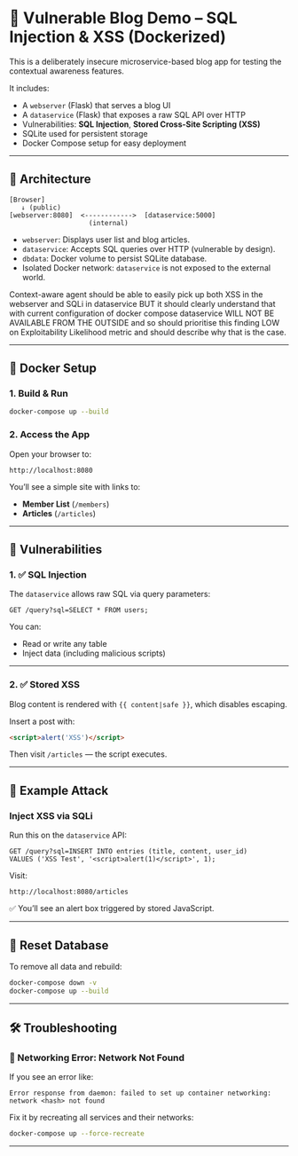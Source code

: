 # 🧪 Vulnerable Blog Demo – SQL Injection & XSS (Dockerized)

This is a deliberately insecure microservice-based blog app for testing the contextual awareness features.

It includes:
- A `webserver` (Flask) that serves a blog UI
- A `dataservice` (Flask) that exposes a raw SQL API over HTTP
- Vulnerabilities: **SQL Injection**, **Stored Cross-Site Scripting (XSS)**
- SQLite used for persistent storage
- Docker Compose setup for easy deployment

---

## 🧱 Architecture

```
[Browser]
   ↓ (public)
[webserver:8080]  <------------>  [dataservice:5000] 
                    (internal)
```

- `webserver`: Displays user list and blog articles.
- `dataservice`: Accepts SQL queries over HTTP (vulnerable by design).
- `dbdata`: Docker volume to persist SQLite database.
- Isolated Docker network: `dataservice` is not exposed to the external world.

Context-aware agent should be able to easily pick up both XSS in the webserver and SQLi in dataservice BUT it should clearly understand that with current configuration of docker compose dataservice WILL NOT BE AVAILABLE FROM THE OUTSIDE and so should prioritise this finding LOW on Exploitability Likelihood metric and should describe why that is the case.

---
## 🐳 Docker Setup

### 1. Build & Run

```bash
docker-compose up --build
```

### 2. Access the App

Open your browser to:

```
http://localhost:8080
```

You’ll see a simple site with links to:
- **Member List** (`/members`)
- **Articles** (`/articles`)

---

## 🔐 Vulnerabilities

### 1. ✅ SQL Injection

The `dataservice` allows raw SQL via query parameters:

```http
GET /query?sql=SELECT * FROM users;
```

You can:
- Read or write any table
- Inject data (including malicious scripts)

---

### 2. ✅ Stored XSS

Blog content is rendered with `{{ content|safe }}`, which disables escaping.

Insert a post with:

```html
<script>alert('XSS')</script>
```

Then visit `/articles` — the script executes.

---

## 🧪 Example Attack

### Inject XSS via SQLi

Run this on the `dataservice` API:

```http
GET /query?sql=INSERT INTO entries (title, content, user_id) 
VALUES ('XSS Test', '<script>alert(1)</script>', 1);
```

Visit:

```
http://localhost:8080/articles
```

✅ You’ll see an alert box triggered by stored JavaScript.

---

## 🔄 Reset Database

To remove all data and rebuild:

```bash
docker-compose down -v
docker-compose up --build
```
---

## 🛠 Troubleshooting

### 🐞 Networking Error: Network Not Found

If you see an error like:

```
Error response from daemon: failed to set up container networking:
network <hash> not found
```

Fix it by recreating all services and their networks:

```bash
docker-compose up --force-recreate
```

---